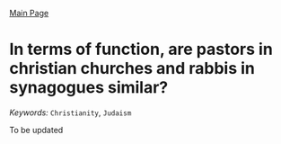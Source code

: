 [Main Page](https://yooyolo.github.io/JudaismRandomSeed/)
# In terms of function, are pastors in christian churches and rabbis in synagogues similar?
*Keywords:*
`Christianity`, `Judaism`

To be updated